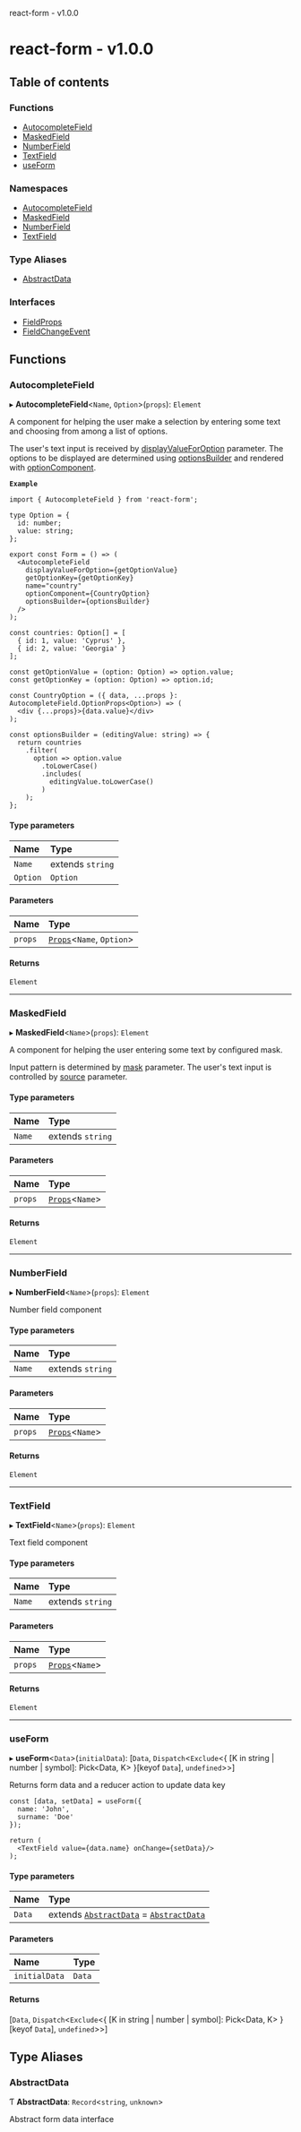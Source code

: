 react-form - v1.0.0

# react-form - v1.0.0

## Table of contents

### Functions

- [AutocompleteField](README.md#autocompletefield)
- [MaskedField](README.md#maskedfield)
- [NumberField](README.md#numberfield)
- [TextField](README.md#textfield)
- [useForm](README.md#useform)

### Namespaces

- [AutocompleteField](modules/AutocompleteField.md)
- [MaskedField](modules/MaskedField.md)
- [NumberField](modules/NumberField.md)
- [TextField](modules/TextField.md)

### Type Aliases

- [AbstractData](README.md#abstractdata)

### Interfaces

- [FieldProps](interfaces/FieldProps.md)
- [FieldChangeEvent](interfaces/FieldChangeEvent.md)

## Functions

### AutocompleteField

▸ **AutocompleteField**<`Name`, `Option`\>(`props`): `Element`

A component for helping the user make a selection by entering some text and choosing from among a list of options.

The user's text input is received by [displayValueForOption](interfaces/AutocompleteField.Props.md#displayvalueforoption) parameter.
The options to be displayed are determined using [optionsBuilder](interfaces/AutocompleteField.Props.md#optionsbuilder)
and rendered with [optionComponent](interfaces/AutocompleteField.Props.md#optioncomponent).

**`Example`**

```tsx
import { AutocompleteField } from 'react-form';

type Option = {
  id: number;
  value: string;
};

export const Form = () => (
  <AutocompleteField
    displayValueForOption={getOptionValue}
    getOptionKey={getOptionKey}
    name="country"
    optionComponent={CountryOption}
    optionsBuilder={optionsBuilder}
  />
);

const countries: Option[] = [
  { id: 1, value: 'Cyprus' },
  { id: 2, value: 'Georgia' }
];

const getOptionValue = (option: Option) => option.value;
const getOptionKey = (option: Option) => option.id;

const CountryOption = ({ data, ...props }: AutocompleteField.OptionProps<Option>) => (
  <div {...props}>{data.value}</div>
);

const optionsBuilder = (editingValue: string) => {
  return countries
    .filter(
      option => option.value
        .toLowerCase()
        .includes(
          editingValue.toLowerCase()
        )
    );
};

```

#### Type parameters

| Name | Type |
| :------ | :------ |
| `Name` | extends `string` |
| `Option` | `Option` |

#### Parameters

| Name | Type |
| :------ | :------ |
| `props` | [`Props`](interfaces/AutocompleteField.Props.md)<`Name`, `Option`\> |

#### Returns

`Element`

___

### MaskedField

▸ **MaskedField**<`Name`\>(`props`): `Element`

A component for helping the user entering some text by configured mask.

Input pattern is determined by [mask](interfaces/MaskedField.Props.md#mask) parameter.
The user's text input is controlled by [source](interfaces/MaskedField.Props.md#source) parameter.

#### Type parameters

| Name | Type |
| :------ | :------ |
| `Name` | extends `string` |

#### Parameters

| Name | Type |
| :------ | :------ |
| `props` | [`Props`](interfaces/MaskedField.Props.md)<`Name`\> |

#### Returns

`Element`

___

### NumberField

▸ **NumberField**<`Name`\>(`props`): `Element`

Number field component

#### Type parameters

| Name | Type |
| :------ | :------ |
| `Name` | extends `string` |

#### Parameters

| Name | Type |
| :------ | :------ |
| `props` | [`Props`](interfaces/NumberField.Props.md)<`Name`\> |

#### Returns

`Element`

___

### TextField

▸ **TextField**<`Name`\>(`props`): `Element`

Text field component

#### Type parameters

| Name | Type |
| :------ | :------ |
| `Name` | extends `string` |

#### Parameters

| Name | Type |
| :------ | :------ |
| `props` | [`Props`](interfaces/TextField.Props.md)<`Name`\> |

#### Returns

`Element`

___

### useForm

▸ **useForm**<`Data`\>(`initialData`): [`Data`, `Dispatch`<`Exclude`<{ [K in string \| number \| symbol]: Pick<Data, K\> }[keyof `Data`], `undefined`\>\>]

Returns form data and a reducer action to update data key

```
const [data, setData] = useForm({
  name: 'John',
  surname: 'Doe'
});

return (
  <TextField value={data.name} onChange={setData}/>
);
```

#### Type parameters

| Name | Type |
| :------ | :------ |
| `Data` | extends [`AbstractData`](README.md#abstractdata) = [`AbstractData`](README.md#abstractdata) |

#### Parameters

| Name | Type |
| :------ | :------ |
| `initialData` | `Data` |

#### Returns

[`Data`, `Dispatch`<`Exclude`<{ [K in string \| number \| symbol]: Pick<Data, K\> }[keyof `Data`], `undefined`\>\>]

## Type Aliases

### AbstractData

Ƭ **AbstractData**: `Record`<`string`, `unknown`\>

Abstract form data interface
